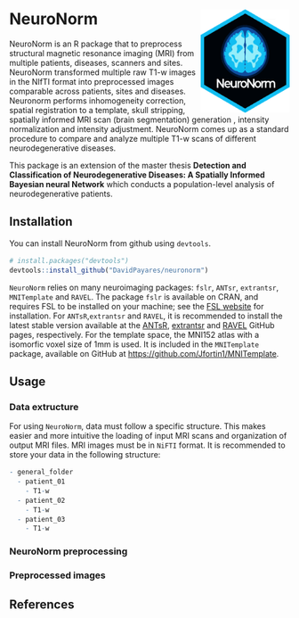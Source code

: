 
# NeuroNorm <img src="neuro_sticker.png" align="right" width="160" />

NeuroNorm is an R package that to preprocess structural magnetic resonance imaging (MRI) from multiple patients, diseases, scanners and sites. NeuroNorm transformed multiple raw T1-w images in the NIfTI format into preprocessed images comparable across patients, sites and diseases. Neuronorm performs inhomogeneity correction, spatial registration to a template, skull stripping, spatially informed MRI scan (brain segmentation) generation , intensity normalization and intensity adjustment. NeuroNorm comes up as a standard procedure to compare and analyze multiple T1-w scans of different neurodegenerative diseases. 

This package is an extension of the master thesis **Detection and Classification of Neurodegenerative Diseases: A Spatially Informed Bayesian neural Network** which conducts a population-level analysis of neurodegenerative patients.

## Installation

You can install NeuroNorm from github using `devtools`.

``` r
# install.packages("devtools")
devtools::install_github("DavidPayares/neuronorm")
```

`NeuroNorm` relies on many neuroimaging packages: `fslr`, `ANTsr`,  `extrantsr`, `MNITemplate` and `RAVEL`.
The package `fslr` is available on CRAN, and requires FSL to be installed on
your machine; see the [FSL website](http://fsl.fmrib.ox.ac.uk/fsl/fslwiki/) for installation. 
For `ANTsR`,`extrantsr` and `RAVEL`, it is recommended to install the latest stable version available at the [ANTsR](https://github.com/stnava/ANTsR/releases/), 
[extrantsr](https://github.com/muschellij2/extrantsr/releases/) and [RAVEL](https://github.com/Jfortin1/RAVEL) GitHub pages, respectively. 
For the template space, the MNI152 atlas with a isomorfic voxel size of 1mm is used. It is included in the `MNITemplate` package, available on GitHub at <https://github.com/Jfortin1/MNITemplate>. 

## Usage

### Data extructure

For using `NeuroNorm`, data must follow a specific structure. This makes easier and more intuitive the loading of input MRI scans and organization of output MRI files. MRI images must be in `NiFTI` format.
It is recommended to store your data in the following structure:

```r
- general_folder
  - patient_01
    - T1-w 
  - patient_02
    - T1-w
  - patient_03
    - T1-w
````

### NeuroNorm preprocessing

### Preprocessed images

## References